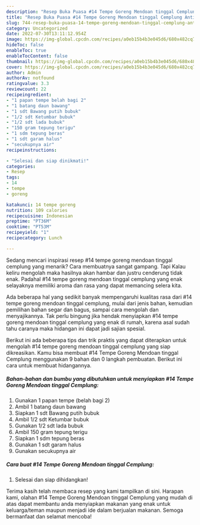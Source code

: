 ```yaml
---
description: "Resep Buka Puasa #14 Tempe Goreng Mendoan tinggal Cemplung Anti Gagal"
title: "Resep Buka Puasa #14 Tempe Goreng Mendoan tinggal Cemplung Anti Gagal"
slug: 744-resep-buka-puasa-14-tempe-goreng-mendoan-tinggal-cemplung-anti-gagal
category: Uncategorized
date: 2022-07-30T13:11:12.954Z
image: https://img-global.cpcdn.com/recipes/a0eb15b4b3e045d6/680x482cq70/14-tempe-goreng-mendoan-tinggal-cemplung-foto-resep-utama.jpg
hideToc: false
enableToc: true
enableTocContent: false
thumbnail: https://img-global.cpcdn.com/recipes/a0eb15b4b3e045d6/680x482cq70/14-tempe-goreng-mendoan-tinggal-cemplung-foto-resep-utama.jpg
cover: https://img-global.cpcdn.com/recipes/a0eb15b4b3e045d6/680x482cq70/14-tempe-goreng-mendoan-tinggal-cemplung-foto-resep-utama.jpg
author: Admin
authorAv: notfound
ratingvalue: 3.3
reviewcount: 22
recipeingredient:
- "1 papan tempe belah bagi 2"
- "1 batang daun bawang"
- "1 sdt Bawang putih bubuk"
- "1/2 sdt Ketumbar bubuk"
- "1/2 sdt lada bubuk"
- "150 gram tepung terigu"
- "1 sdm tepung beras"
- "1 sdt garam halus"
- "secukupnya air"
recipeinstructions:

- "Selesai dan siap dinikmati!"
categories:
- Resep
tags:
- 14
- tempe
- goreng

katakunci: 14 tempe goreng 
nutrition: 109 calories
recipecuisine: Indonesian
preptime: "PT36M"
cooktime: "PT53M"
recipeyield: "1"
recipecategory: Lunch

---
```



Sedang mencari inspirasi resep #14 tempe goreng mendoan tinggal cemplung yang menarik? Cara membuatnya sangat gampang. Tapi Kalau keliru mengolah maka hasilnya akan hambar dan justru cenderung tidak enak. Padahal #14 tempe goreng mendoan tinggal cemplung yang enak selayaknya memiliki aroma dan rasa yang dapat memancing selera kita.


Ada beberapa hal yang sedikit banyak mempengaruhi kualitas rasa dari #14 tempe goreng mendoan tinggal cemplung, mulai dari jenis bahan, kemudian pemilihan bahan segar dan bagus, sampai cara mengolah dan menyajikannya. Tak perlu bingung jika hendak menyiapkan #14 tempe goreng mendoan tinggal cemplung yang enak di rumah, karena asal sudah tahu caranya maka hidangan ini dapat jadi sajian spesial.




Berikut ini ada beberapa tips dan trik praktis yang dapat diterapkan untuk mengolah #14 tempe goreng mendoan tinggal cemplung yang siap dikreasikan. Kamu bisa membuat #14 Tempe Goreng Mendoan tinggal Cemplung menggunakan 9 bahan dan 0 langkah pembuatan. Berikut ini cara untuk membuat hidangannya.

<!--inarticleads1-->

##### Bahan-bahan dan bumbu yang dibutuhkan untuk menyiapkan #14 Tempe Goreng Mendoan tinggal Cemplung:

1. Gunakan 1 papan tempe (belah bagi 2)
1. Ambil 1 batang daun bawang
1. Siapkan 1 sdt Bawang putih bubuk
1. Ambil 1/2 sdt Ketumbar bubuk
1. Gunakan 1/2 sdt lada bubuk
1. Ambil 150 gram tepung terigu
1. Siapkan 1 sdm tepung beras
1. Gunakan 1 sdt garam halus
1. Gunakan secukupnya air




<!--inarticleads2-->

##### Cara buat #14 Tempe Goreng Mendoan tinggal Cemplung:


1. Selesai dan siap dihidangkan!



Terima kasih telah membaca resep yang kami tampilkan di sini. Harapan kami, olahan #14 Tempe Goreng Mendoan tinggal Cemplung yang mudah di atas dapat membantu anda menyiapkan makanan yang enak untuk keluarga/teman maupun menjadi ide dalam berjualan makanan. Semoga bermanfaat dan selamat mencoba!
